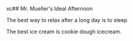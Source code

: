 xc## Mr. Mueller's Ideal Afternoon

The best way to relax after a long day is to sleep 

The best ice cream is cookie dough icecream.